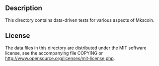 Description
------------

This directory contains data-driven tests for various aspects of Mkscoin.

License
--------

The data files in this directory are distributed under the MIT software
license, see the accompanying file COPYING or
http://www.opensource.org/licenses/mit-license.php.


